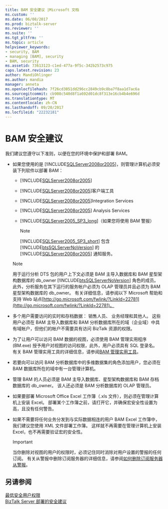 ```yaml
---
title: BAM 安全建议 |Microsoft 文档
ms.custom: ''
ms.date: 06/08/2017
ms.prod: biztalk-server
ms.reviewer: ''
ms.suite: ''
ms.tgt_pltfrm: ''
ms.topic: article
helpviewer_keywords:
- security, BAM
- managing [BAM], security
- BAM, security
ms.assetid: 73613123-c1ed-477a-9f5c-342b2573c975
caps.latest.revision: 23
author: MandiOhlinger
ms.author: mandia
manager: anneta
ms.openlocfilehash: 7f26cd3051dd296cc2849cb9c8ba7f8aa1d7ac6a
ms.sourcegitcommit: cb908c540d8f1a692d01dc8f313e16cb4b4e696d
ms.translationtype: MT
ms.contentlocale: zh-CN
ms.lasthandoff: 09/20/2017
ms.locfileid: "22232181"
---
```

# <a name="bam-security-recommendations"></a>BAM 安全建议
我们建议您遵守以下准则，以便在您的环境中保护和部署 BAM。  
  
-   如果您使用的是 [!INCLUDE[SQLServer2008or2005](../includes/sqlserver2008or2005-md.md)]，则管理计算机必须安装下列软件以部署 BAM：  
  
    -   [!INCLUDE[SQLServer2008or2005](../includes/sqlserver2008or2005-md.md)]  
  
    -   [!INCLUDE[SQLServer2008or2005](../includes/sqlserver2008or2005-md.md)]客户端工具  
  
    -   [!INCLUDE[SQLServer2008or2005](../includes/sqlserver2008or2005-md.md)]Integration Services  
  
    -   [!INCLUDE[SQLServer2008or2005](../includes/sqlserver2008or2005-md.md)] Analysis Services  
  
    -   [!INCLUDE[SQLServer2005_SP3_long](../includes/sqlserver2005-sp3-long-md.md)]（如果您将使用 BAM 警报）  
  
        > [!NOTE]
        >  [!INCLUDE[SQLServer2005_SP3_short](../includes/sqlserver2005-sp3-short-md.md)] 包含 [!INCLUDE[btsSQLServerNoVersion](../includes/btssqlservernoversion-md.md)] 的 [!INCLUDE[SQLServer2008or2005](../includes/sqlserver2008or2005-md.md)] 通知服务。  
  
    > [!NOTE]
    >  用于运行分析 DTS 包的用户上下文必须是 BAM 主导入数据库和 BAM 星型架构数据库的 db_owner [!INCLUDE[btsSQLServerNoVersion](../includes/btssqlservernoversion-md.md)] 角色的成员。 此外，分析服务在其下运行的服务帐户必须为 OLAP 管理员并且必须为 BAM 星型架构数据库的 db_owner。 有关详细信息，请参阅以下 Microsoft 帮助和支持 Web 站点[http://go.microsoft.com/fwlink/?LinkId=22781](http://go.microsoft.com/fwlink/?LinkId=22781)。  
  
-   多个用户需要访问的实时和存档数据： 销售人员、 业务经理和其他人。 这些用户必须在 BAM 主导入数据库和 BAM 分析数据库所在的域（企业域）中具有域帐户，但他们的帐户不需要具有访问 BizTalk 资源的权限。  
  
-   为了让用户可以访问 BAM 数据的视图，必须使用 BAM 管理实用程序 (BM.exe) 授予用户对视图的访问权限，此外，用户必须具有 SQL 登录名。 有关 BAM 管理实用工具的详细信息，请参阅[BAM 管理实用工具](../core/bam-management-utility.md)。  
  
-   若要向可以访问 BAM 分析数据库中的多维数据集的角色添加用户，您必须在 BAM 数据库所在的域中有一台管理计算机。  
  
-   管理 BAM 的人员必须是 BAM 主导入数据库、星型架构数据库和 BAM 存档数据库的 db_owner。 该人还必须是 BAM 分析数据库的 OLAP 管理员。  
  
-   如果要部署 Microsoft Office Excel 工作簿（.xls 文件），则必须在管理计算机上安装 Excel。 部署某个工作簿之前，请打开它，并确保宏安全性设置为高，且没有任何警告。  
  
-   如果不需要将任何业务分发到与实际数据相连的用户 BAM Excel 工作簿中，我们建议您使用 XML 文件部署工作簿。 这样就不再需要在管理计算机上安装 Excel，也不再需要验证宏的安全性。  
  
    > [!IMPORTANT]
    >  当你删除对视图的用户的权限时，必须记住同时消除对用户设置的警报的任何订阅。 有关从警报中删除订阅服务器的详细信息，请参阅[如何删除订阅服务器从警报](../core/how-to-remove-subscribers-from-an-alert.md)。  
  
## <a name="see-also"></a>另请参阅  
 [最低安全用户权限](../core/minimum-security-user-rights.md)   
 [BizTalk Server 部署的安全建议](../core/security-recommendations-for-a-biztalk-server-deployment.md)